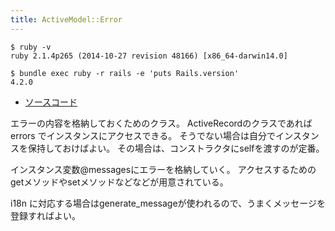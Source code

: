 ```yaml
---
title: ActiveModel::Error
---
```


```
$ ruby -v
ruby 2.1.4p265 (2014-10-27 revision 48166) [x86_64-darwin14.0]
```

```
$ bundle exec ruby -r rails -e 'puts Rails.version'
4.2.0
```

* [ソースコード](https://github.com/rails/rails/blob/v4.2.0/activemodel/lib/active_model/errors.rb)

エラーの内容を格納しておくためのクラス。
ActiveRecordのクラスであれば errors でインスタンスにアクセスできる。
そうでない場合は自分でインスタンスを保持しておけばよい。
その場合は、コンストラクタにselfを渡すのが定番。

インスタンス変数@messagesにエラーを格納していく。
アクセスするためのgetメソッドやsetメソッドなどなどが用意されている。

i18n に対応する場合はgenerate_messageが使われるので、うまくメッセージを登録すればよい。
